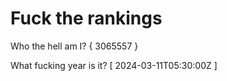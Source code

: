 # Fuck the rankings

Who the hell am I?
{ 3065557 }

What fucking year is it?
[ 2024-03-11T05:30:00Z ]
